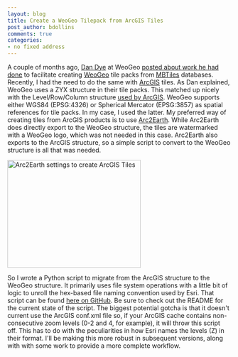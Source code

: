 ```yaml
---
layout: blog
title: Create a WeoGeo Tilepack from ArcGIS Tiles
post_author: bdollins
comments: true
categories:
- no fixed address
---
```


A couple of months ago, <a href="http://twitter.com/dandye" target="_blank">Dan Dye</a> at WeoGeo <a href="http://www.weogeo.com/blog/Create_WeoGeo_Tilepack_from_MBTiles_SQLite_database_with_mbutil.html" target="_blank">posted about work he had done</a> to facilitate creating <a href="http://www.weogeo.com" target="_blank">WeoGeo</a> tile packs from <a href="http://mapbox.com/developers/mbtiles/" target="_blank">MBTiles</a> databases. Recently, I had the need to do the same with <a href="http://www.esri.com" target="_blank">ArcGIS</a> tiles. As Dan explained, WeoGeo uses a ZYX structure in their tile packs. This matched up nicely with the Level/Row/Column structure <a href="http://blogs.esri.com/esri/arcgis/2010/08/20/checking-your-local-cache-folders/" target="_blank">used by ArcGIS</a>. WeoGeo supports either WGS84 (EPSG:4326) or Spherical Mercator (EPSG:3857) as spatial references for tile packs. In my case, I used the latter. My preferred way of creating tiles from ArcGIS products is to use <a href="http://www.arc2earth.com/" target="_blank">Arc2Earth</a>. While Arc2Earth does directly export to the WeoGeo structure, the tiles are watermarked with a WeoGeo logo, which was not needed in this case. Arc2Earth also exports to the ArcGIS structure, so a simple script to convert to the WeoGeo structure is all that was needed. 

<img alt="Arc2Earth settings to create ArcGIS Tiles" class="aligncenter size-medium wp-image-2815" height="243" src="http://geobabble.files.wordpress.com/2012/08/a2e_ags.png?w=300" title="Arc2Earth settings to create ArcGIS Tiles" width="300" />

<!--more-->

So I wrote a Python script to migrate from the ArcGIS structure to the WeoGeo structure. It primarily uses file system operations with a little bit of logic to unroll the hex-based file naming convention used by Esri. That script can be found <a href="https://github.com/geobabbler/ags2weo" target="_blank">here on GitHub</a>. Be sure to check out the README for the current state of the script. The biggest potential gotcha is that it doesn't current use the ArcGIS conf.xml file so, if your ArcGIS cache contains non-consecutive zoom levels (0-2 and 4, for example), it will throw this script off. This has to do with the peculiarities in how Esri names the levels (Z) in their format. I'll be making this more robust in subsequent versions, along with with some work to provide a more complete workflow.